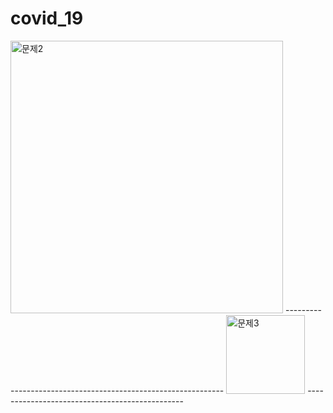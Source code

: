 # covid_19

<img width="436" alt="문제2" src="https://user-images.githubusercontent.com/73264951/102083426-e11fcf80-3e56-11eb-8800-58df037e5154.png">
--------------------------------------------------------------
<img width="126" alt="문제3" src="https://user-images.githubusercontent.com/73264951/102083520-0ad8f680-3e57-11eb-93e1-42ab1e22afed.png">
-----------------------------------------------
